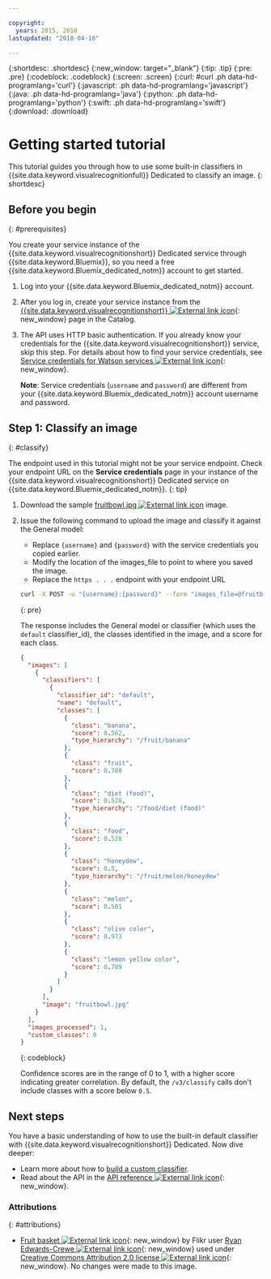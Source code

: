 ```yaml
---

copyright:
  years: 2015, 2018
lastupdated: "2018-04-10"

---
```


{:shortdesc: .shortdesc}
{:new_window: target="_blank"}
{:tip: .tip}
{:pre: .pre}
{:codeblock: .codeblock}
{:screen: .screen}
{:curl: #curl .ph data-hd-programlang='curl'}
{:javascript: .ph data-hd-programlang='javascript'}
{:java: .ph data-hd-programlang='java'}
{:python: .ph data-hd-programlang='python'}
{:swift: .ph data-hd-programlang='swift'}
{:download: .download}

# Getting started tutorial

This tutorial guides you through how to use some built-in classifiers in {{site.data.keyword.visualrecognitionfull}} Dedicated to classify an image.
{: shortdesc}

## Before you begin
{: #prerequisites}

You create your service instance of the {{site.data.keyword.visualrecognitionshort}} Dedicated service through {{site.data.keyword.Bluemix}}, so you need a free {{site.data.keyword.Bluemix_dedicated_notm}} account to get started.

1.  Log into your {{site.data.keyword.Bluemix_dedicated_notm}} account.
1.  After you log in, create your service instance from the [{{site.data.keyword.visualrecognitionshort}} ![External link icon](../../icons/launch-glyph.svg "External link icon")](https://console.{DomainName}/catalog/services/visual-recognition/){: new_window} page in the Catalog.
1.  The API uses HTTP basic authentication. If you already know your credentials for the {{site.data.keyword.visualrecognitionshort}} service, skip this step. For details about how to find your service credentials, see [Service credentials for Watson services ![External link icon](../../icons/launch-glyph.svg "External link icon")](/docs/services/watson/getting-started-credentials.html#getting-credentials-manually){: new_window}.

    **Note**: Service credentials (`username` and `password`) are different from your {{site.data.keyword.Bluemix_dedicated_notm}} account username and password.

## Step 1: Classify an image
{: #classify}

The endpoint used in this tutorial might not be your service endpoint. Check your endpoint URL on the **Service credentials** page in your instance of the {{site.data.keyword.visualrecognitionshort}} Dedicated service on {{site.data.keyword.Bluemix_dedicated_notm}}.
{: tip}

1.  Download the sample <a target="_blank" href="https://watson-developer-cloud.github.io/doc-tutorial-downloads/visual-recognition/fruitbowl.jpg" download="fruitbowl.jpg">fruitbowl.jpg <img src="../../icons/launch-glyph.svg" alt="External link icon" title="External link icon" class="style-scope doc-content"></a> image.
1.  Issue the following command to upload the image and classify it against the General model:
    - Replace `{username}` and `{password}` with the service credentials you copied earlier.
    - Modify the location of the images\_file to point to where you saved the image.
    - Replace the `https . . .` endpoint with your endpoint URL

    ```bash
    curl -X POST -u "{username}:{password}" --form "images_file=@fruitbowl.jpg" \ "https://gateway.yourenvironment.watsonplatform.net/visual-recognition/api/v3/classify?version=2016-05-20"
    ```
    {: pre}

    The response includes the General model or classifier (which uses the `default` classifier_id), the classes identified in the image, and a score for each class.

    ```json
    {
      "images": [
        {
          "classifiers": [
            {
              "classifier_id": "default",
              "name": "default",
              "classes": [
                {
                  "class": "banana",
                  "score": 0.562,
                  "type_hierarchy": "/fruit/banana"
                },
                {
                  "class": "fruit",
                  "score": 0.788
                },
                {
                  "class": "diet (food)",
                  "score": 0.528,
                  "type_hierarchy": "/food/diet (food)"
                },
                {
                  "class": "food",
                  "score": 0.528
                },
                {
                  "class": "honeydew",
                  "score": 0.5,
                  "type_hierarchy": "/fruit/melon/honeydew"
                },
                {
                  "class": "melon",
                  "score": 0.501
                },
                {
                  "class": "olive color",
                  "score": 0.973
                },
                {
                  "class": "lemon yellow color",
                  "score": 0.789
                }
              ]
            }
          ],
          "image": "fruitbowl.jpg"
        }
      ],
      "images_processed": 1,
      "custom_classes": 0
    }
    ```
    {: codeblock}

    Confidence scores are in the range of 0 to 1, with a higher score indicating greater correlation. By default, the `/v3/classify` calls don't include classes with a score below `0.5`.

## Next steps

You have a basic understanding of how to use the built-in default classifier with {{site.data.keyword.visualrecognitionshort}} Dedicated. Now dive deeper:

- Learn more about how to [build a custom classifier](/docs/services/visual-recognition-dedicated/tutorial-custom-classifier.html).
- Read about the API in the [API reference ![External link icon](../../icons/launch-glyph.svg "External link icon")](https://console.ng.bluemix.net/apidocs/762-visual-recognition-dedicated){: new_window}.

### Attributions
{: #attributions}

- [Fruit basket ![External link icon](../../icons/launch-glyph.svg "External link icon")](https://flic.kr/p/JPHES){: new_window} by Flikr user [Ryan Edwards-Crewe ![External link icon](../../icons/launch-glyph.svg "External link icon")](https://www.flickr.com/photos/ryanec/){: new_window} used under [Creative Commons Attribution 2.0 license ![External link icon](../../icons/launch-glyph.svg "External link icon")](http://creativecommons.org/licenses/by/2.0/deed.en){: new_window}. No changes were made to this image.
